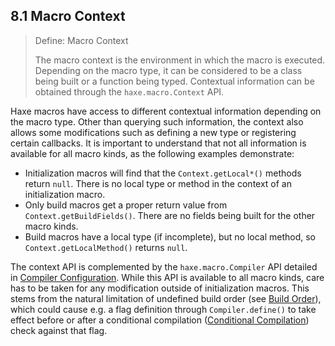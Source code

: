 ## 8.1 Macro Context

> Define: Macro Context
>
> The macro context is the environment in which the macro is executed. Depending on the macro type, it can be considered to be a class being built or a function being typed. Contextual information can be obtained through the `haxe.macro.Context` API.


Haxe macros have access to different contextual information depending on the macro type. Other than querying such information, the context also allows some modifications such as defining a new type or registering certain callbacks. It is important to understand that not all information is available for all macro kinds, as the following examples demonstrate:



* Initialization macros will find that the `Context.getLocal*()` methods return `null`. There is no local type or method in the context of an initialization macro.
* Only build macros get a proper return value from `Context.getBuildFields()`. There are no fields being built for the other macro kinds.
* Build macros have a local type (if incomplete), but no local method, so `Context.getLocalMethod()` returns `null`.



The context API is complemented by the `haxe.macro.Compiler` API detailed in [Compiler Configuration](https://github.com/Simn/HaxeManual/tree/master/md/manual/8.7-Compiler_Configuration.md). While this API is available to all macro kinds, care has to be taken for any modification outside of initialization macros. This stems from the natural limitation of undefined build order (see [Build Order](https://github.com/Simn/HaxeManual/tree/master/md/manual/8.6.3-Build_Order.md)), which could cause e.g. a flag definition through `Compiler.define()` to take effect before or after a conditional compilation ([Conditional Compilation](https://github.com/Simn/HaxeManual/tree/master/md/manual/7.1-Conditional_Compilation.md)) check against that flag.